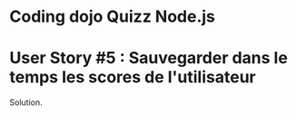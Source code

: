 # Coding dojo Quizz Node.js

# User Story #5 : Sauvegarder dans le temps les scores de l'utilisateur

Solution.
